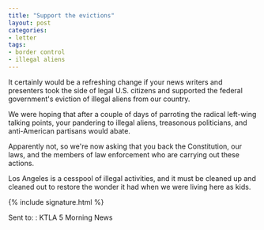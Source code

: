 ```yaml
---
title: "Support the evictions"
layout: post
categories:
- letter
tags:
- border control
- illegal aliens
---
```


It certainly would be a refreshing change if your news writers and presenters took the side of legal U.S. citizens and supported the federal government's eviction of illegal aliens from our country.

We were hoping that after a couple of days of parroting the radical left-wing talking points, your pandering to illegal aliens, treasonous politicians, and anti-American partisans would abate.

Apparently not, so we're now asking that you back the Constitution, our laws, and the members of law enforcement who are carrying out these actions.

Los Angeles is a cesspool of illegal activities, and it must be cleaned up and cleaned out to restore the wonder it had when we were living here as kids.

{% include signature.html %}

Sent to:
: KTLA 5 Morning News
